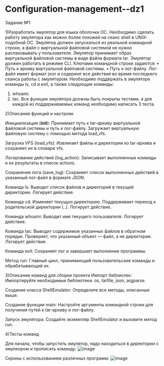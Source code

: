 # Configuration-management--dz1

Задание №1

1)Разработать эмулятор для языка оболочки ОС. Необходимо сделать работу
эмулятора как можно более похожей на сеанс shell в UNIX-подобной ОС.
Эмулятор должен запускаться из реальной командной строки, а файл с
виртуальной файловой системой не нужно распаковывать у пользователя.
Эмулятор принимает образ виртуальной файловой системы в виде файла формата
tar. Эмулятор должен работать в режиме CLI.
Ключами командной строки задаются:
• Путь к архиву виртуальной файловой системы.
• Путь к лог-файлу.
Лог-файл имеет формат json и содержит все действия во время последнего
сеанса работы с эмулятором.
Необходимо поддержать в эмуляторе команды ls, cd и exit, а также
следующие команды:
1. whoami.
2. tac.
Все функции эмулятора должны быть покрыты тестами, а для каждой из
поддерживаемых команд необходимо написать 3 теста.

2)Описание функций и настроек

Инициализация (__init__):
Принимает путь к tar-архиву виртуальной файловой системы и путь к лог-файлу.
Загружает виртуальную файловую систему с помощью метода load_vfs.

Загрузка VFS (load_vfs):
Извлекает файлы и директории из tar-архива и сохраняет их в словаре vfs.

Логирование действий (log_action):
Записывает выполненные команды и их результаты в список actions.

Сохранение лога (save_log):
Сохраняет список выполненных действий в указанный лог-файл в формате JSON.

Команда ls:
Выводит список файлов и директорий в текущей директории.
Логирует действие.

Команда cd:
Изменяет текущую директорию.
Поддерживает переход к родительской директории (..).
Логирует действие.

Команда whoami:
Выводит имя текущего пользователя.
Логирует действие.

Команда tac:
Выводит содержимое указанных файлов в обратном порядке.
Проверяет, что указанный объект — файл, а не директория.
Логирует действие.

Команда exit:
Сохраняет лог и завершает выполнение программы.

Метод run:
Главный цикл, принимающий пользовательские команды и обрабатывающий их.

3)Описание команд для сборки проекта
Импорт библиотек:
Импортируйте необходимые библиотеки: os, tarfile, json, argparse.

Создание класса ShellEmulator:
Определите все методы, описанные выше.

Создание функции main:
Настройте аргументы командной строки для получения путей к tar-архиву и лог-файлу.

Запуск эмулятора:
Создайте экземпляр ShellEmulator и вызовите метод run.


4)Тесты команд

Для начала, чтобы запустить эмулятор, надо находиться в директории с эмуляором и прописать команду:
![image](https://github.com/user-attachments/assets/f6e67213-4634-4448-a978-e9bdec2fbb6a)

 Скрины с использованием различных программ:
![image](https://github.com/user-attachments/assets/0cf4b122-5cb9-47bf-8910-1edf0edb5e10)
